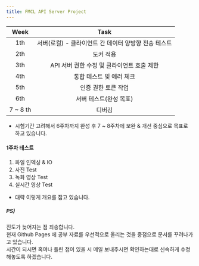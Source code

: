 ```yaml
---
title: FMCL API Server Project
---
```


|   Week   |                         Task                         |
| :------: | :--------------------------------------------------: |
|   1th    | 서버(로컬) - 클라이언트 간 데이터 양방향 전송 테스트 |
|   2th    |                      도커 적용                       |
|   3th    |      API 서버 권한 수정 및 클라이언트 호출 제한      |
|   4th    |               통합 테스트 및 에러 체크               |
|   5th    |                 인증 권한 토큰 작업                  |
|   6th    |                서버 테스트(완성 목표)                |
| 7 ~ 8 th |                        디버깅                        |

- 시험기간 고려해서 6주차까지 완성 후 7 ~ 8주차에 보완 & 개선 중심으로 목표로 하고 있습니다.

#### 1주차 테스트

1. 파일 인덱싱 & IO
2. 사진 Test
3. 녹화 영상 Test
4. 실시간 영상 Test

- 대략 이렇게 개요를 잡고 있습니다.

##### PS)

진도가 늦어지는 점 죄송합니다. <br> 현재 Github Pages 에 공부 자료를 우선적으로 올리는 것을 중점으로 문서를 꾸려나가고 있습니다. <br> 시간이 되시면 혹여나 틀린 점이 있을 시 메일 보내주시면 확인하는대로 신속하게 수정해놓도록 하겠습니다.
